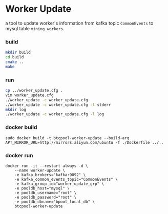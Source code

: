 Worker Update
==================

a tool to update worker's information from kafka topic `CommonEvents` to mysql table `mining_workers`.

### build

```bash
mkdir build
cd build
cmake ..
make
```

### run

```bash
cp ../worker_update.cfg .
vim worker_update.cfg
./worker_update -c worker_update.cfg
./worker_update -c worker_update.cfg -l stderr
mkdir log
./worker_update -c worker_update.cfg -l log
```

### docker build

```
sudo docker build -t btcpool-worker-update --build-arg APT_MIRROR_URL=http://mirrors.aliyun.com/ubuntu -f ./Dockerfile ../..
```

### docker run

```
docker run -it --restart always -d \
    --name worker-update \
    -e kafka_brokers="kafka:9092" \
    -e kafka_common_events_topic="CommonEvents" \
    -e kafka_group_id="worker_update_grp" \
    -e pooldb_host="mysql" \
    -e pooldb_username="root" \
    -e pooldb_password="root" \
    -e pooldb_dbname="bpool_local_db" \
    btcpool-worker-update
```

